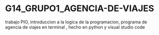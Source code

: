 # G14_GRUPO1_AGENCIA-DE-VIAJES
trabajo PIO, introduccion a la logica de la programacion, programa de agencia de viajes en terminal , hecho en python y visual studio code
